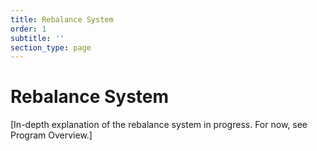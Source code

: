```yaml
---
title: Rebalance System
order: 1
subtitle: ''
section_type: page
---
```


# Rebalance System

[In-depth explanation of the rebalance system in progress. For now, see Program Overview.]
